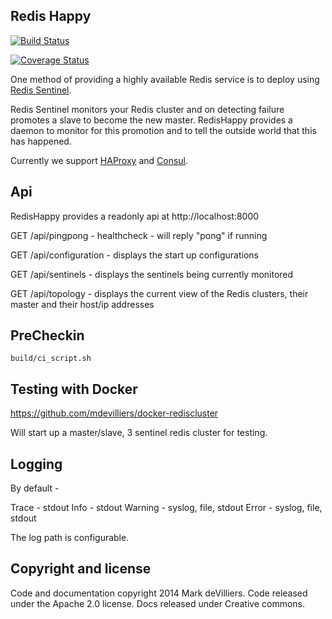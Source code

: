 Redis Happy
-----------

[![Build Status](https://travis-ci.org/mdevilliers/redishappy.svg?branch=master)](https://travis-ci.org/mdevilliers/redishappy)

[![Coverage Status](https://coveralls.io/repos/mdevilliers/redishappy/badge.png)](https://coveralls.io/r/mdevilliers/redishappy)

One method of providing a highly available Redis service is to deploy using [Redis Sentinel](http://redis.io/topics/sentinel).

Redis Sentinel monitors your Redis cluster and on detecting failure promotes a slave to become the new master. RedisHappy provides a daemon to monitor for this promotion and to tell the outside world that this has happened.

Currently we support [HAProxy](http://www.haproxy.org/) and [Consul](https://www.consul.io/).

Api
---

RedisHappy provides a readonly api at http://localhost:8000

GET /api/pingpong - healthcheck - will reply "pong" if running

GET /api/configuration - displays the start up configurations

GET /api/sentinels - displays the sentinels being currently monitored

GET /api/topology - displays the current view of the Redis clusters, their master and their host/ip addresses


PreCheckin
----------

```
build/ci_script.sh

```

Testing with Docker
-------------------

https://github.com/mdevilliers/docker-rediscluster

Will start up a master/slave, 3 sentinel redis cluster for testing.

Logging
-------

By default -

Trace - stdout
Info - stdout
Warning - syslog, file, stdout
Error - syslog, file, stdout

The log path is configurable.

 ## Copyright and license

Code and documentation copyright 2014 Mark deVilliers. Code released under the Apache 2.0 license.
Docs released under Creative commons.
